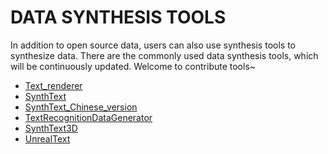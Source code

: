 # DATA SYNTHESIS TOOLS

In addition to open source data, users can also use synthesis tools to synthesize data.
There are the commonly used data synthesis tools, which will be continuously updated. Welcome to contribute tools~

*  [Text_renderer](https://github.com/Sanster/text_renderer)
* [SynthText](https://github.com/ankush-me/SynthText)
* [SynthText_Chinese_version](https://github.com/JarveeLee/SynthText_Chinese_version)
* [TextRecognitionDataGenerator](https://github.com/Belval/TextRecognitionDataGenerator)
* [SynthText3D](https://github.com/MhLiao/SynthText3D)
* [UnrealText](https://github.com/Jyouhou/UnrealText/)
